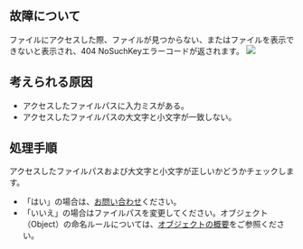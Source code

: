 
## 故障について

ファイルにアクセスした際、ファイルが見つからない、またはファイルを表示できないと表示され、404 NoSuchKeyエラーコードが返されます。
![](https://main.qcloudimg.com/raw/0974c1635f7a0d9189008b4543b59d4e.png)

## 考えられる原因

- アクセスしたファイルパスに入力ミスがある。
- アクセスしたファイルパスの大文字と小文字が一致しない。

## 処理手順

アクセスしたファイルパスおよび大文字と小文字が正しいかどうかチェックします。
 - 「はい」の場合は、[お問い合わせ](https://intl.cloud.tencent.com/support)ください。
 - 「いいえ」の場合はファイルパスを変更してください。オブジェクト（Object）の命名ルールについては、[オブジェクトの概要](https://intl.cloud.tencent.com/document/product/436/13324)をご参照ください。
